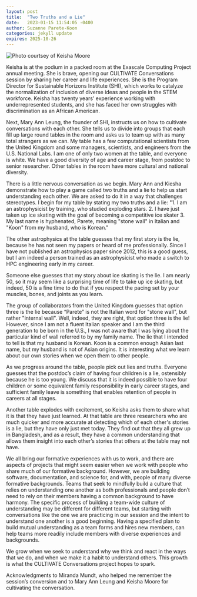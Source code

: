 ```yaml
---
layout: post
title:  "Two Truths and a Lie"
date:   2023-01-15 11:54:05 -0400
author: Suzanne Parete-Koon
categories: jekyll update
expires: 2025-10-26
---
```



![Photo courtsey of Keisha Moore](hpcwdr/assets/img/twotruths.jpg)


Keisha is at the podium in a packed room at the Exascale Computing Project annual meeting. She is brave, opening our CULTIVATE Conversations session by sharing her career and life experiences. She is the Program Director for Sustainable Horizons Institute (SHI), which works to catalyze the normalization of inclusion of diverse ideas and people in the STEM workforce. Keisha has twenty years’ experience working with underrepresented students, and she has faced her own struggles with discrimination as an African American. 

Next, Mary Ann Leung, the founder of SHI, instructs us on how to cultivate conversations with each other. She tells us to divide into groups that each fill up large round tables in the room and asks us to team up with as many total strangers as we can.
My table has a few computational scientists from the United Kingdom and some managers, scientists, and engineers from the U.S. National Labs. I am one of only two women at the table, and everyone is white. We have a good diversity of age and career stage, from postdoc to senior researcher. Other tables in the room have more cultural and national diversity.

There is a little nervous conversation as we begin. Mary Ann and Kiesha demonstrate how to play a game called two truths and a lie to help us start understanding each other. We are asked to do it in a way that challenges stereotypes. I begin for my table by stating my two truths and a lie: 
"1. I am an astrophysicist by training, who studied exploding stars.  2. I have just taken up ice skating with the goal of becoming a competitive ice skater 3. My last name is hyphenated, Parete, meaning "stone wall" in Italian and "Koon" from my husband, who is Korean."

The other astrophysics at the table guesses that my first story is the lie, because he has not seen my papers or heard of me professionally. Since I have not published an astrophysics paper since 2012, this is a good guess, but I am indeed a person trained as an astrophysicist who made a switch to HPC engineering early in my career.

Someone else guesses that my story about ice skating is the lie. I am nearly 50, so it may seem like a surprising time of life to take up ice skating, but indeed, 50 is a fine time to do that if you respect the pacing set by your muscles, bones, and joints as you learn.

The group of collaborators from the United Kingdom guesses that option three is the lie because “Parete” is not the Italian word for "stone wall", but rather "internal wall". Well, indeed, they are right, that option three is the lie! However, since I am not a fluent Italian speaker and I am the third generation to be born in the U.S., I was not aware that I was lying about the particular kind of wall referred to by my family name. The lie that I intended to tell is that my husband is Korean. Koon is a common enough Asian last name, but my husband is not of Asian origins. It is interesting what we learn about our own stories when we open them to other people. 

As we progress around the table, people pick out lies and truths. Everyone guesses that the postdoc’s claim of having four children is a lie, ostensibly because he is too young. We discuss that it is indeed possible to have four children or some equivalent family responsibility in early career stages, and sufficient family leave is something that enables retention of people in careers at all stages.

Another table explodes with excitement, so Keisha asks them to share what it is that they have just learned. At that table are three researchers who are much quicker and more accurate at detecting which of each other's stories is a lie, but they have only just met today. They find out that they all grew up in Bangladesh, and as a result, they have a common understanding that allows them insight into each other’s stories that others at the table may not have. 

We all bring our formative experiences with us to work, and there are aspects of projects that might seem easier when we work with people who share much of our formative background. However, we are building software, documentation, and science for, and with, people of many diverse formative backgrounds.
Teams that seek to mindfully build a culture that relies on understanding one another as both professionals and people don’t need to rely on their members having a common background to have harmony. The specific process of building a team-wide culture of understanding may be different for different teams, but starting with conversations like the one we are practicing in our session and the intent to understand one another is a good beginning. Having a specified plan to build mutual understanding as a team forms and hires new members, can help teams more readily include members with diverse experiences and backgrounds.

We grow when we seek to understand why we think and react in the ways that we do, and when we make it a habit to understand others. This growth is what the CULTIVATE Conversations project hopes to spark.

Acknowledgments to Miranda Mundt, who helped me remember the session’s conversion and to Mary Ann Leung and Keisha Moore for cultivating the conversation. 



